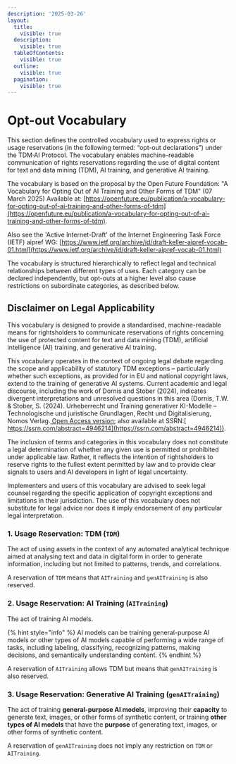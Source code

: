 ```yaml
---
description: '2025-03-26'
layout:
  title:
    visible: true
  description:
    visible: true
  tableOfContents:
    visible: true
  outline:
    visible: true
  pagination:
    visible: true
---
```


# Opt-out Vocabulary

​​This section defines the controlled vocabulary used to express rights or usage reservations (in the following termed: “opt-out declarations”) under the TDM·AI Protocol. The vocabulary enables machine-readable communication of rights reservations regarding the use of digital content for text and data mining (TDM), AI training, and generative AI training.

The vocabulary is based on the proposal by the Open Future Foundation: "A Vocabulary for Opting Out of AI Training and Other Forms of TDM" (07 March 2025) Available at: [https://openfuture.eu/publication/a-vocabulary-for-opting-out-of-ai-training-and-other-forms-of-tdm](https://openfuture.eu/publication/a-vocabulary-for-opting-out-of-ai-training-and-other-forms-of-tdm).

Also see the 'Active Internet-Draft' of the Internet Engineering Task Force (IETF) aipref WG: [https://www.ietf.org/archive/id/draft-keller-aipref-vocab-01.html](https://www.ietf.org/archive/id/draft-keller-aipref-vocab-01.html)

The vocabulary is structured hierarchically to reflect legal and technical relationships between different types of uses. Each category can be declared independently, but opt-outs at a higher level also cause restrictions on subordinate categories, as described below.

## Disclaimer on Legal Applicability

This vocabulary is designed to provide a standardised, machine-readable means for rightsholders to communicate reservations of rights concerning the use of protected content for text and data mining (TDM), artificial intelligence (AI) training, and generative AI training.

This vocabulary operates in the context of ongoing legal debate regarding the scope and applicability of statutory TDM exceptions – particularly whether such exceptions, as provided for in EU and national copyright laws, extend to the training of generative AI systems. Current academic and legal discourse, including the work of Dornis and Stober (2024), indicates divergent interpretations and unresolved questions in this area (Dornis, T.W. & Stober, S. (2024). Urheberrecht und Training generativer KI-Modelle – Technologische und juristische Grundlagen, Recht und Digitalisierung, Nomos Verlag.[ Open Access version](https://www.nomos-elibrary.de/10.5771/9783748949558/urheberrecht-und-training-generativer-ki-modelle?page=1); also available at SSRN:[ https://ssrn.com/abstract=4946214](https://ssrn.com/abstract=4946214)).

The inclusion of terms and categories in this vocabulary does not constitute a legal determination of whether any given use is permitted or prohibited under applicable law. Rather, it reflects the intention of rightsholders to reserve rights to the fullest extent permitted by law and to provide clear signals to users and AI developers in light of legal uncertainty.

Implementers and users of this vocabulary are advised to seek legal counsel regarding the specific application of copyright exceptions and limitations in their jurisdiction. The use of this vocabulary does not substitute for legal advice nor does it imply endorsement of any particular legal interpretation.

### 1. Usage Reservation: TDM (`TDM`)&#x20;

The act of using assets in the context of any automated analytical technique aimed at analysing text and data in digital form in order to generate information, including but not limited to patterns, trends, and correlations.

A reservation of `TDM` means that `AITraining` and `genAITraining` is also reserved.

### 2. Usage Reservation: AI Training (`AITraining`)&#x20;

The act of training AI models.

{% hint style="info" %}
AI models can be training general-purpose AI models or other types of AI models capable of performing a wide range of tasks, including labeling, classifying, recognizing patterns, making decisions, and semantically understanding content.
{% endhint %}

A reservation of `AITraining` allows TDM but means that `genAITraining` is also reserved.

### 3. Usage Reservation: Generative AI Training (`genAITraining`)&#x20;

The act of training **general-purpose AI models**, improving their **capacity** to generate text, images, or other forms of synthetic content, or training **other types of AI models** that have the **purpose** of generating text, images, or other forms of synthetic content.

A reservation of `genAITraining` does not imply any restriction on `TDM` or `AITraining`.

